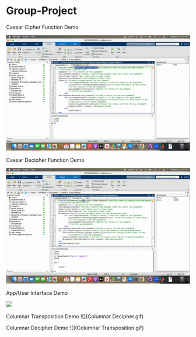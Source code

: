 # Group-Project
Caesar Cipher Function Demo

![](caesarcipher.gif)

Caesar Decipher Function Demo

![](caesardecipher.gif)

App/User Interface Demo

![](appdemo.gif)

Columnar Transposition Demo
![](Columnar Decipher.gif)

Columnar Decipher Demo
![](Columnar Transposition.gif)

